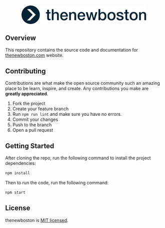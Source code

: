 <p align="center">
  <img alt="thenewboston logo" src="./src/assets/svgs/thenewboston.svg" width="400">
</p>

## Overview

This repository contains the source code and documentation for [thenewboston.com](https://thenewboston.com/) website.

## Contributing

Contributions are what make the open source community such an amazing place to be learn, inspire, and create. Any
contributions you make are **greatly appreciated**.

1. Fork the project
2. Create your feature branch
3. Run `npm run lint` and make sure you have no errors.
4. Commit your changes
5. Push to the branch
6. Open a pull request

## Getting Started

After cloning the repo, run the following command to install the project dependencies:

```bash
npm install
```

Then to run the code, run the following command:

```bash
npm start
```

## License

thenewboston is [MIT licensed](http://opensource.org/licenses/MIT).
